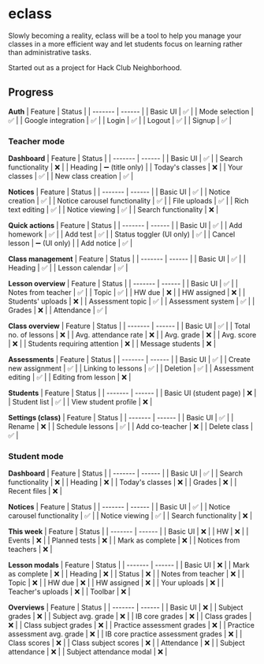 # eclass

Slowly becoming a reality, eclass will be a tool to help you manage your classes in a more efficient way and let students focus on learning rather than administrative tasks.

Started out as a project for Hack Club Neighborhood.

## Progress

**Auth**
| Feature | Status |
| ------- | ------ |
| Basic UI | ✅ |
| Mode selection | ✅ |
| Google integration | ✅ |
| Login | ✅ |
| Logout | ✅ |
| Signup | ✅ |

### Teacher mode

**Dashboard**
| Feature | Status |
| ------- | ------ |
| Basic UI | ✅ |
| Search functionality | ❌ |
| Heading | ➖ (title only) |
| Today's classes | ❌ |
| Your classes | ✅ |
| New class creation | ✅ |

**Notices**
| Feature | Status |
| ------- | ------ |
| Basic UI | ✅ |
| Notice creation | ✅ |
| Notice carousel functionality | ✅ |
| File uploads | ✅ |
| Rich text editing | ✅ |
| Notice viewing | ✅ |
| Search functionality | ❌ |

**Quick actions**
| Feature | Status |
| ------- | ------ |
| Basic UI | ✅ |
| Add homework | ✅ |
| Add test | ✅ |
| Status toggler (UI only) | ✅ |
| Cancel lesson | ➖ (UI only) |
| Add notice | ✅ |

**Class management**
| Feature | Status |
| ------- | ------ |
| Basic UI | ✅ |
| Heading | ✅ |
| Lesson calendar | ✅ |

**Lesson overview**
| Feature | Status |
| ------- | ------ |
| Basic UI | ✅ |
| Notes from teacher | ✅ |
| Topic | ✅ |
| HW due | ❌ |
| HW assigned | ❌ |
| Students' uploads | ❌ |
| Assessment topic | ✅ |
| Assessment system | ✅ |
| Grades | ❌ |
| Attendance | ✅ |


**Class overview**
| Feature | Status |
| ------- | ------ |
| Basic UI | ✅ |
| Total no. of lessons | ❌ |
| Avg. attendance rate | ❌ |
| Avg. grade | ❌ |
| Avg. score | ❌ |
| Students requiring attention | ❌ |
| Message students | ❌ |

**Assessments**
| Feature | Status |
| ------- | ------ |
| Basic UI | ✅ |
| Create new assignment | ✅ |
| Linking to lessons | ✅ |
| Deletion | ✅ |
| Assessment editing | ✅ |
| Editing from lesson | ❌ |

**Students**
| Feature | Status |
| ------- | ------ |
| Basic UI (student page) | ❌ |
| Student list | ✅ |
| View student profile | ❌ |

**Settings (class)**
| Feature | Status |
| ------- | ------ |
| Basic UI | ✅ |
| Rename | ❌ |
| Schedule lessons | ✅ |
| Add co-teacher | ❌ |
| Delete class | ✅ |

### Student mode

**Dashboard**
| Feature | Status |
| ------- | ------ |
| Basic UI | ✅ |
| Search functionality | ❌ |
| Heading | ❌ |
| Today's classes | ❌ |
| Grades | ❌ |
| Recent files | ❌ |

**Notices**
| Feature | Status |
| ------- | ------ |
| Basic UI | ✅ |
| Notice carousel functionality | ✅ |
| Notice viewing | ✅ |
| Search functionality | ❌ |

**This week**
| Feature | Status |
| ------- | ------ |
| Basic UI | ❌ |
| HW | ❌ |
| Events | ❌ |
| Planned tests | ❌ |
| Mark as complete | ❌ |
| Notices from teachers | ❌ |

**Lesson modals**
| Feature | Status |
| ------- | ------ |
| Basic UI | ❌ |
| Mark as complete | ❌ |
| Heading | ❌ |
| Status | ❌ |
| Notes from teacher | ❌ |
| Topic | ❌ |
| HW due | ❌ |
| HW assigned | ❌ |
| Your uploads | ❌ |
| Teacher's uploads | ❌ |
| Toolbar | ❌ |

**Overviews**
| Feature | Status |
| ------- | ------ |
| Basic UI | ❌ |
| Subject grades | ❌ |
| Subject avg. grade | ❌ |
| IB core grades | ❌ |
| Class grades | ❌ |
| Class subject grades | ❌ |
| Practice assessment grades | ❌ |
| Practice assessment avg. grade | ❌ |
| IB core practice assessment grades | ❌ |
| Class scores | ❌ |
| Class subject scores | ❌ |
| Attendance | ❌ |
| Subject attendance | ❌ |
| Subject attendance modal | ❌ |